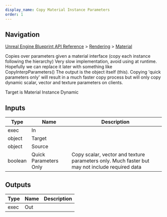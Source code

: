 ```yaml
---
display_name: Copy Material Instance Parameters
order: 1
---
```

## Navigation

[Unreal Engine Blueprint API Reference](https://dev.epicgames.com/documentation/en-us/unreal-engine/BlueprintAPI) > [Rendering](https://dev.epicgames.com/documentation/en-us/unreal-engine/BlueprintAPI/Rendering) > [Material](https://dev.epicgames.com/documentation/en-us/unreal-engine/BlueprintAPI/Rendering/Material)

Copies over parameters given a material interface (copy each instance following the hierarchy)
Very slow implementation, avoid using at runtime. Hopefully we can replace it later with something like CopyInterpParameters()
The output is the object itself (this). Copying 'quick parameters only' will result in a much
faster copy process but will only copy dynamic scalar, vector and texture parameters on clients.

Target is Material Instance Dynamic

## Inputs

| Type | Name | Description |
| --- | --- | --- |
| exec | In |  |
| object | Target |  |
| object | Source |  |
| boolean | Quick Parameters Only | Copy scalar, vector and texture parameters only. Much faster but may not include required data |

## Outputs

| Type | Name | Description |
| --- | --- | --- |
| exec | Out |  |
